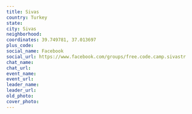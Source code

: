 ```yaml
---
title: Sivas
country: Turkey
state: 
city: Sivas
neighborhood: 
coordinates: 39.749781, 37.013697
plus_code:
social_name: Facebook
social_url: https://www.facebook.com/groups/free.code.camp.sivastr
chat_name:
chat_url:
event_name:
event_url:
leader_name:
leader_url:
old_photo: 
cover_photo:
---
```

